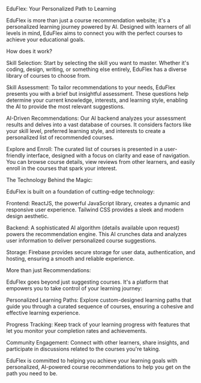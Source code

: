 EduFlex: Your Personalized Path to Learning

EduFlex is more than just a course recommendation website; it's a personalized learning journey powered by AI. Designed with learners of all levels in mind, EduFlex aims to connect you with the perfect courses to achieve your educational goals.

How does it work?

Skill Selection: Start by selecting the skill you want to master. Whether it's coding, design, writing, or something else entirely, EduFlex has a diverse library of courses to choose from.

Skill Assessment: To tailor recommendations to your needs, EduFlex presents you with a brief but insightful assessment. These questions help determine your current knowledge, interests, and learning style, enabling the AI to provide the most relevant suggestions.

AI-Driven Recommendations: Our AI backend analyzes your assessment results and delves into a vast database of courses. It considers factors like your skill level, preferred learning style, and interests to create a personalized list of recommended courses.

Explore and Enroll: The curated list of courses is presented in a user-friendly interface, designed with a focus on clarity and ease of navigation. You can browse course details, view reviews from other learners, and easily enroll in the courses that spark your interest.

The Technology Behind the Magic:

EduFlex is built on a foundation of cutting-edge technology:

Frontend: ReactJS, the powerful JavaScript library, creates a dynamic and responsive user experience. Tailwind CSS provides a sleek and modern design aesthetic.

Backend: A sophisticated AI algorithm (details available upon request) powers the recommendation engine. This AI crunches data and analyzes user information to deliver personalized course suggestions.

Storage: Firebase provides secure storage for user data, authentication, and hosting, ensuring a smooth and reliable experience.

More than just Recommendations:

EduFlex goes beyond just suggesting courses. It's a platform that empowers you to take control of your learning journey:

Personalized Learning Paths: Explore custom-designed learning paths that guide you through a curated sequence of courses, ensuring a cohesive and effective learning experience.

Progress Tracking: Keep track of your learning progress with features that let you monitor your completion rates and achievements.

Community Engagement: Connect with other learners, share insights, and participate in discussions related to the courses you're taking.

EduFlex is committed to helping you achieve your learning goals with personalized, AI-powered course recommendations to help you get on the path you need to be.
